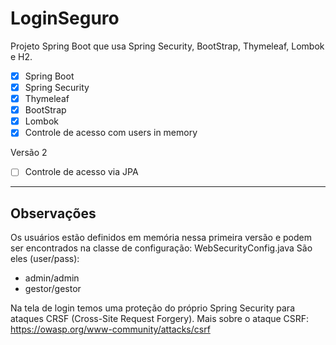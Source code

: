 # LoginSeguro
Projeto Spring Boot que usa Spring Security, BootStrap, Thymeleaf, Lombok e H2.

- [X] Spring Boot
- [X] Spring Security
- [X] Thymeleaf
- [X] BootStrap
- [X] Lombok
- [X] Controle de acesso com users in memory

Versão 2
- [ ] Controle de acesso via JPA

----------------------
Observações
----------------------
Os usuários estão definidos em memória nessa primeira versão e podem ser encontrados na classe de configuração: WebSecurityConfig.java
São eles (user/pass):
- admin/admin
- gestor/gestor

Na tela de login temos uma proteção do próprio Spring Security para ataques CRSF (Cross-Site Request Forgery).
Mais sobre o ataque CSRF: https://owasp.org/www-community/attacks/csrf

